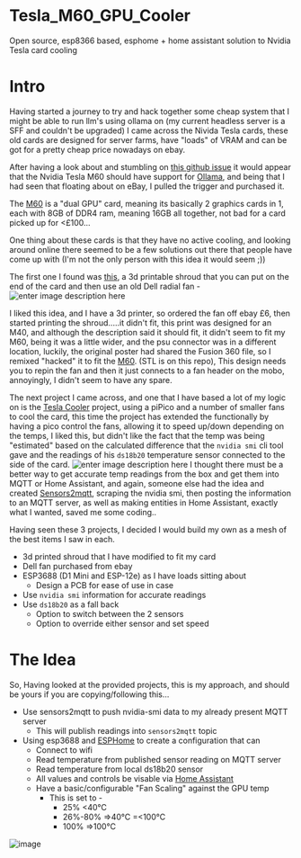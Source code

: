 

# Tesla_M60_GPU_Cooler
Open source, esp8366 based, esphome + home assistant solution to Nvidia Tesla card cooling
# Intro
Having started a journey to try and hack together some cheap system that I might be able to run llm's using ollama on (my current headless server is a SFF and couldn't be upgraded) I came across the Nivida Tesla cards, these old cards are designed for server farms, have "loads" of VRAM and can be got for a pretty cheap price nowadays on ebay.

After having a look about and stumbling on [this github issue](https://github.com/ollama/ollama/issues/2250) it would appear that the Nvidia Tesla M60 should have support for [Ollama](https://ollama.com/), and being that I had seen that floating about on eBay, I pulled the trigger and purchased it.

The [M60](https://www.techpowerup.com/gpu-specs/tesla-m60.c2760) is a "dual GPU" card, meaning its basically 2 graphics cards in 1, each with 8GB of DDR4 ram, meaning 16GB all together, not bad for a card picked up for <£100...

One thing about these cards is that they have no active cooling, and looking around online there seemed to be a few solutions out there that people have come up with (I'm not the only person with this idea it would seem ;)) 

The first one I found was [this](https://www.thingiverse.com/thing:6038375), a 3d printable shroud that you can put on the end of the card and then use an old Dell radial fan - 
![enter image description here](https://cdn.thingiverse.com/assets/81/43/b7/08/b5/large_display_0d693aff-a07b-4d63-ab91-155a881d37fa.png)

I liked this idea, and I have a 3d printer, so ordered the fan off ebay £6, then started printing the shroud.....it didn't fit, this print was designed for an M40, and although the description said it should fit, it didn't seem to fit my M60, being it was a little wider, and the psu connector was in a different location, luckily, the original poster had shared the Fusion 360 file, so I remixed "hacked" it to fit the [M60](https://www.thingiverse.com/thing:6611626). (STL is on this repo), This design needs you to repin the fan and then it just connects to a fan header on the mobo, annoyingly, I didn't seem to have any spare.

The next project I came across, and one that I have based a lot of my logic on is the [Tesla Cooler](https://github.com/tesla-cooler) project, using a piPico and a number of smaller fans to cool the card, this time the project has extended the functionally by having a pico control the fans, allowing it to speed up/down depending on the temps, I liked this, but didn't like the fact that the temp was being "estimated" based on the calculated difference that the `nvidia smi` cli tool gave and the readings of his `ds18b20` temperature sensor connected to the side of the card.
![enter image description here](https://www.esologic.com/wp-content/uploads/2021/11/MG_5596-644x429.jpg)
I thought there must be a better way to get accurate temp readings from the box and get them into MQTT or Home Assistant, and again, someone else had the idea and created [Sensors2mqtt](https://github.com/koriwi/sensors2mqtt), scraping the nvidia smi, then posting the information to an MQTT server, as well as making entities in Home Assistant, exactly what I wanted, saved me some coding..

Having seen these 3 projects, I decided I would build my own as a mesh of the best items I saw in each.

 - 3d printed shroud that I have modified to fit my card
 - Dell fan purchased from ebay 
 - ESP3688 (D1 Mini and ESP-12e) as I have loads sitting about
	 - Design a PCB for ease of use in case
 - Use `nvidia smi` information for accurate readings
 - Use `ds18b20` as a fall back
	 - Option to switch between the 2 sensors
	 - Option to override either sensor and set speed
# The Idea

So, Having looked at the provided projects, this is my approach, and should be yours if you are copying/following this...

 - Use sensors2mqtt to push nvidia-smi data to my already present MQTT server
	 - This will publish readings into `sensors2mqtt` topic
 - Using esp3688 and [ESPHome](https://esphome.io/index.html) to create a configuration that can 
	 - Connect to wifi
	 - Read temperature from published sensor reading on MQTT server
	 - Read temperature from local ds18b20 sensor
	 - All values and controls be visable via [Home Assistant](https://www.home-assistant.io/)
	 - Have a basic/configurable "Fan Scaling" against the GPU temp
		 - This is set to -
			 - 25% <40°C
			 - 26%-80% =>40°C =<100°C
			 - 100% =>100°C

![image](https://github.com/karl0ss/Tesla_M60_GPU_Cooler/assets/2493260/5208d1f0-97dd-4c7e-82b3-e253288f31ae)



